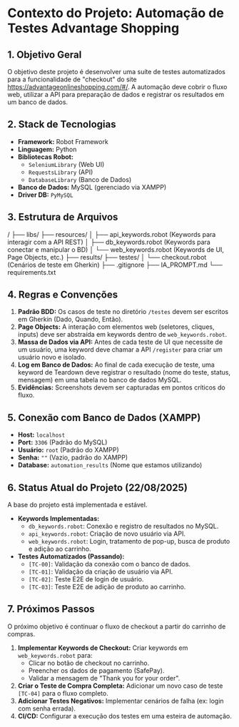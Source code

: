 # Contexto do Projeto: Automação de Testes Advantage Shopping

## 1. Objetivo Geral
O objetivo deste projeto é desenvolver uma suíte de testes automatizados para a funcionalidade de "checkout" do site https://advantageonlineshopping.com/#/. A automação deve cobrir o fluxo web, utilizar a API para preparação de dados e registrar os resultados em um banco de dados.

## 2. Stack de Tecnologias
* **Framework:** Robot Framework
* **Linguagem:** Python
* **Bibliotecas Robot:**
    * `SeleniumLibrary` (Web UI)
    * `RequestsLibrary` (API)
    * `DatabaseLibrary` (Banco de Dados)
* **Banco de Dados:** MySQL (gerenciado via XAMPP)
* **Driver DB:** `PyMySQL`

## 3. Estrutura de Arquivos
/
├── libs/
├── resources/
│   ├── api_keywords.robot  (Keywords para interagir com a API REST)
│   ├── db_keywords.robot   (Keywords para conectar e manipular o BD)
│   └── web_keywords.robot  (Keywords de UI, Page Objects, etc.)
├── results/
├── testes/
│   └── checkout.robot      (Cenários de teste em Gherkin)
├── .gitignore
├── IA_PROMPT.md
└── requirements.txt

## 4. Regras e Convenções
1.  **Padrão BDD:** Os casos de teste no diretório `/testes` devem ser escritos em Gherkin (Dado, Quando, Então).
2.  **Page Objects:** A interação com elementos web (seletores, cliques, inputs) deve ser abstraída em keywords dentro de `web_keywords.robot`.
3.  **Massa de Dados via API:** Antes de cada teste de UI que necessite de um usuário, uma keyword deve chamar a API `/register` para criar um usuário novo e isolado.
4.  **Log em Banco de Dados:** Ao final de cada execução de teste, uma keyword de Teardown deve registrar o resultado (nome do teste, status, mensagem) em uma tabela no banco de dados MySQL.
5.  **Evidências:** Screenshots devem ser capturadas em pontos críticos do fluxo.

## 5. Conexão com Banco de Dados (XAMPP)
* **Host:** `localhost`
* **Port:** `3306` (Padrão do MySQL)
* **Usuário:** `root` (Padrão do XAMPP)
* **Senha:** `""` (Vazio, padrão do XAMPP)
* **Database:** `automation_results` (Nome que estamos utilizando)

## 6. Status Atual do Projeto (22/08/2025)
A base do projeto está implementada e estável.
* **Keywords Implementadas:**
    * `db_keywords.robot`: Conexão e registro de resultados no MySQL.
    * `api_keywords.robot`: Criação de novo usuário via API.
    * `web_keywords.robot`: Login, tratamento de pop-up, busca de produto e adição ao carrinho.
* **Testes Automatizados (Passando):**
    * `[TC-00]`: Validação da conexão com o banco de dados.
    * `[TC-01]`: Validação da criação de usuário via API.
    * `[TC-02]`: Teste E2E de login de usuário.
    * `[TC-03]`: Teste E2E de adição de produto ao carrinho.

## 7. Próximos Passos
O próximo objetivo é continuar o fluxo de checkout a partir do carrinho de compras.
1.  **Implementar Keywords de Checkout:** Criar keywords em `web_keywords.robot` para:
    * Clicar no botão de checkout no carrinho.
    * Preencher os dados de pagamento (SafePay).
    * Validar a mensagem de "Thank you for your order".
2.  **Criar o Teste de Compra Completa:** Adicionar um novo caso de teste `[TC-04]` para o fluxo completo.
3.  **Adicionar Testes Negativos:** Implementar cenários de falha (ex: login com senha errada).
4.  **CI/CD:** Configurar a execução dos testes em uma esteira de automação.
